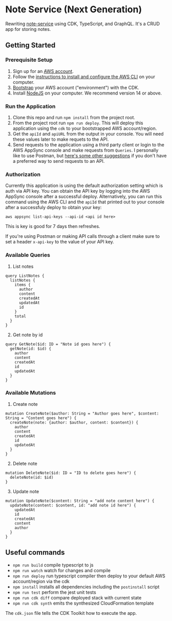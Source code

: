 # Note Service (Next Generation)

Rewriting [note-service](https://github.com/deeheber/note-service) using CDK, TypeScript, and GraphQL. It's a CRUD app for storing notes.

## Getting Started

### Prerequisite Setup

1. Sign up for an [AWS account](https://aws.amazon.com/console/).
2. Follow the [instructions to install and configure the AWS CLI](https://docs.aws.amazon.com/cli/latest/userguide/cli-chap-install.html) on your computer.
3. [Bootstrap](https://docs.aws.amazon.com/cdk/latest/guide/bootstrapping.html) your AWS account ("environment") with the CDK.
3. Install [NodeJS](https://nodejs.org/en/) on your computer. We recommend version 14 or above.

### Run the Application

1. Clone this repo and run `npm install` from the project root.
2. From the project root run `npm run deploy`. This will deploy this application using the `cdk` to your bootstrapped AWS account/region.
3. Get the `apiId` and `apiURL` from the output in your console. You will need these values later to make requets to the API.
4. Send requests to the application using a third party client or login to the AWS AppSync console and make requests from `Queries`. I personally like to use Postman, but [here's some other suggestions](https://www.apollographql.com/blog/graphql/examples/4-simple-ways-to-call-a-graphql-api/) if you don't have a preferred way to send requests to an API.

### Authorization

Currently this application is using the default authorization setting which is auth via API key. You can obtain the API key by logging into the AWS AppSync console after a successful deploy. Alternatively, you can run this command using the AWS CLI and the `apiId` that printed out to your console after a successfuly deploy to obtain your key:

```
aws appsync list-api-keys --api-id <api id here>
```

This is key is good for 7 days then refreshes.

If you're using Postman or making API calls through a client make sure to set a header `x-api-key` to the value of your API key.

### Available Queries

1. List notes
```
query ListNotes {
  listNotes {
    items {
      author
      content
      createdAt
      updatedAt
      id
    }
    total
  }
}
```

2. Get note by id
```
query GetNote($id: ID = "Note id goes here") {
  getNote(id: $id) {
    author
    content
    createdAt
    id
    updatedAt
  }
}
```

### Available Mutations

1. Create note
```
mutation CreateNote($author: String = "Author goes here", $content: String = "Content goes here") {
  createNote(note: {author: $author, content: $content}) {
    author
    content
    createdAt
    id
    updatedAt
  }
}
```

2. Delete note
```
mutation DeleteNote($id: ID = "ID to delete goes here") {
  deleteNote(id: $id)
}
```

3. Update note
```
mutation UpdateNote($content: String = "add note content here") {
  updateNote(content: $content, id: "add note id here") {
    updatedAt
    id
    createdAt
    content
    author
  }
}
```

## Useful commands

 * `npm run build`      compile typescript to js
 * `npm run watch`      watch for changes and compile
 * `npm run deploy`     run typescript compiler then deploy to your default AWS account/region via the cdk
 * `npm install`        installs all dependencies including the `postinstall` script
 * `npm run test`       perform the jest unit tests
 * `npm run cdk diff`   compare deployed stack with current state
 * `npm run cdk synth`  emits the synthesized CloudFormation template

 The `cdk.json` file tells the CDK Toolkit how to execute the app.
